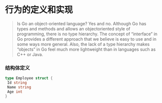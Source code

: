# 行为的定义和实现

> Is Go an object-oriented language?
Yes and no. Although Go has types and methods and allows an objectoriented style of programming, there is no type hierarchy. The concept
of “interface” in Go provides a different approach that we believe is
easy to use and in some ways more general.
Also, the lack of a type hierarchy makes “objects” in Go feel much more
lightweight than in languages such as C++ or Java.

### 结构体定义

```Go
type Employee struct {
 Id string
 Name string
 Age int
}
```